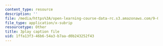 ```yaml
---
content_type: resource
description: ''
file: /media/https%3A/open-learning-course-data-rc.s3.amazonaws.com/9-00-introduction-to-psychology-fall-2004/1ffa13f346b654a3b7aad0b243252f43_10510.vtt
file_type: application/x-subrip
resourcetype: Other
title: 3play caption file
uid: 1ffa13f3-46b6-54a3-b7aa-d0b243252f43
---
```

